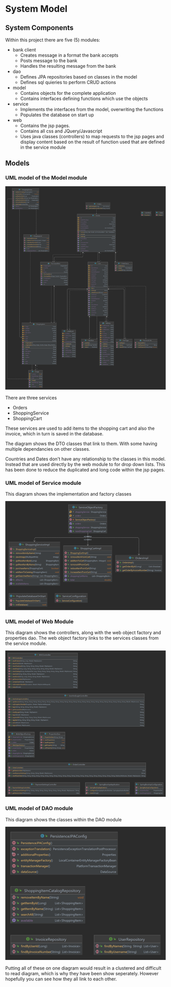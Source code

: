 # System Model

## System Components

Within this project there are five (5) modules:
- bank client 
  - Creates message in a format the bank accepts
  - Posts message to the bank
  - Handles the resulting message from the bank
- dao
  - Defines JPA repositories based on classes in the model
  - Defines sql quieries to perform CRUD actions
- model
  - Contains objects for the complete application
  - Contains interfaces defining functions which use the objects
- service
  - Implements the interfaces from the model, overwriting the functions
  - Populates the database on start up
- web
  - Contains the jsp pages.
  - Contains all css and JQuery/Javascript
  - Uses java classes (controllers) to map requests to the jsp pages and display content based on the result of function used that are defined in the service module


## Models
### UML model of the Model module

![alt text](../documents/images/model.png "Figure model.png" )

There are three services
- Orders
- ShoppingService
- ShoppingCart

These services are used to add items to the shopping cart and also the invoice, which in turn is saved in the database.

The diagram shows the DTO classes that link to them. With some having multiple dependancies on other classes. 

Countries and Dates don't have any relationship to the classes in this model. Instead that are used directly by the web module to for drop down lists. This has been done to reduce the duplicated and long code within the jsp pages.


### UML model of Service module
This diagram shows the implementation and factory classes

![alt text](../documents/images/service.png "Figure model+service.png" )


### UML model of Web Module
This diagram shows the controllers, along with the web object factory and properties dao. The web object factory links to the services classes from the service module.

![alt text](../documents/images/web.png "Figure web.png" )

### UML model of DAO module
This diagram shows the classes within the DAO module

![alt text](../documents/images/dao.png "Figure dao.png" )

Putting all of these on one diagram would result in a clustered and difficult to read diagram, which is why they have been show seperately. However hopefully you can see how they all link to each other.
